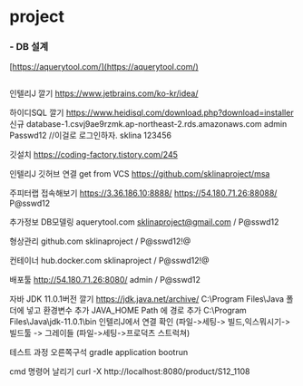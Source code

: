 # project

### - DB 설계

  [https://aquerytool.com/](https://aquerytool.com/)
```
```



인텔리J 깔기
https://www.jetbrains.com/ko-kr/idea/

하이디SQL 깔기
https://www.heidisql.com/download.php?download=installer
신규
database-1.csvj9ae9rzmk.ap-northeast-2.rds.amazonaws.com
admin
Passwd12
//이걸로 로그인하자.
sklina
123456

깃설치
https://coding-factory.tistory.com/245

인텔리J 깃허브 연결
get from VCS
https://github.com/sklinaproject/msa

주피터랩 접속해보기
https://3.36.186.10:8888/
https://54.180.71.26:88088/
P@sswd12


추가정보
DB모델링 aquerytool.com
sklinaproject@gmail.com / P@sswd12

형상관리
github.com
sklinaproject / P@sswd12!@

컨테이너
hub.docker.com
sklinaproject / P@sswd12!@

배포툴
http://54.180.71.26:8080/
admin / P@sswd12

자바 JDK 11.0.1버전 깔기
https://jdk.java.net/archive/
C:\Program Files\Java 폴더에 넣고
환경변수 추가 JAVA_HOME
Path 에 경로 추가 C:\Program Files\Java\jdk-11.0.1\bin
인텔리J에서 연결 확인 (파일->세팅-> 빌드,익스뭐시기-> 빌드툴 -> 그레이들
(파일->세팅->프로덕츠 스트럭쳐)


테스트 과정
오른쪽구석 gradle
application bootrun


cmd 명령어 날리기
curl -X http://localhost:8080/product/S12_1108
